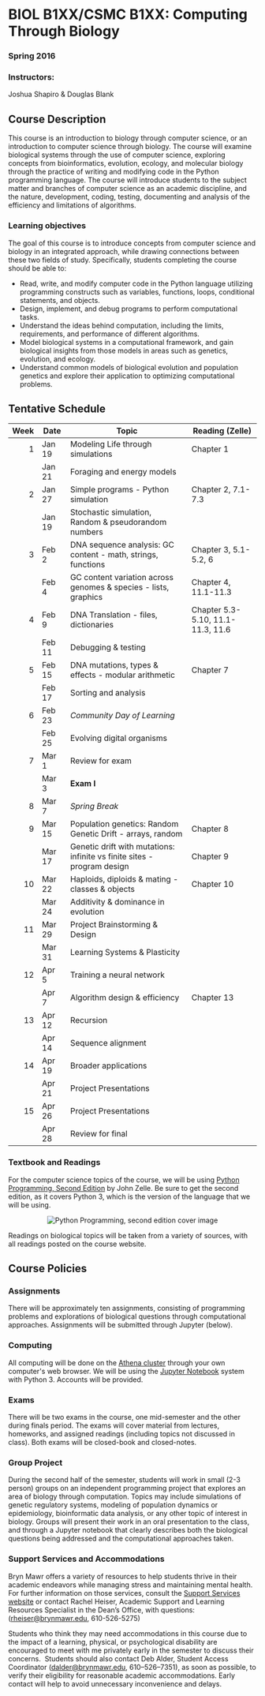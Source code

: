 # BIOL B1XX/CSMC B1XX: Computing Through Biology
### Spring 2016

### Instructors:
Joshua Shapiro & Douglas Blank

## Course Description

This course is an introduction to biology through computer science, or an introduction to computer science through biology. The course will examine biological systems through the use of computer science, exploring concepts from bioinformatics, evolution, ecology, and molecular biology through the practice of writing and modifying code in the Python programming language. The course will introduce students to the subject matter and branches of computer science as an academic discipline, and the nature, development, coding, testing, documenting and analysis of the efficiency and limitations of algorithms.

### Learning objectives
The goal of this course is to introduce concepts from computer science and biology in an integrated approach, while drawing connections between these two fields of study. Specifically, students completing the course should be able to:
 
* Read, write, and modify computer code in the Python language utilizing programming constructs such as variables, functions, loops, conditional statements, and objects. 
* Design, implement, and debug programs to perform computational tasks.
* Understand the ideas behind computation, including the limits, requirements, and performance of different algorithms.
* Model biological systems in a computational framework, and gain biological insights from those models in areas such as genetics, evolution, and ecology.
* Understand common models of biological evolution and population genetics and explore their application to optimizing computational problems.

## Tentative Schedule

 Week | Date   | Topic                          | Reading (Zelle) |
-----:|--------|--------------------------------|------------- |
1     | Jan 19 | Modeling Life through simulations | Chapter 1 |
      | Jan 21 | Foraging and energy models        |  |
2     | Jan 27 | Simple programs - Python simulation  | Chapter 2, 7.1-7.3 |
      | Jan 19 | Stochastic simulation, Random & pseudorandom numbers |  |
3     | Feb 2  | DNA sequence analysis: GC content -  math, strings, functions | Chapter 3, 5.1-5.2, 6 |
      | Feb 4  | GC content variation across genomes & species - lists, graphics | Chapter 4, 11.1-11.3 |
4     | Feb 9  | DNA Translation - files, dictionaries | Chapter 5.3-5.10, 11.1-11.3, 11.6 |
      | Feb 11 | Debugging & testing            |  |
5     | Feb 15 | DNA mutations, types & effects - modular arithmetic | Chapter 7 |
      | Feb 17 | Sorting and analysis           |  |
6     | Feb 23 | *Community Day of Learning*    |  |
      | Feb 25 | Evolving digital organisms     |  |
7     | Mar 1  | Review for exam                |  |
      | Mar 3  | **Exam I**                     |  |
8     | Mar 7  | *Spring Break*                 |  |
9     | Mar 15 | Population genetics: Random Genetic Drift - arrays, random  | Chapter 8 |
      | Mar 17 | Genetic drift with mutations: infinite vs finite sites - program design | Chapter 9 |
10    | Mar 22 | Haploids, diploids & mating - classes & objects | Chapter 10 |
      | Mar 24 | Additivity & dominance in evolution | |
11    | Mar 29 | Project Brainstorming & Design      | |
      | Mar 31 | Learning Systems & Plasticity       | |
12    | Apr 5  | Training a neural network           | |
      | Apr 7  | Algorithm design & efficiency  | Chapter 13 |
13    | Apr 12 | Recursion                      |  |
      | Apr 14 | Sequence alignment             |  | 
14    | Apr 19 | Broader applications           |  |
      | Apr 21 | Project Presentations          |  |
15    | Apr 26 | Project Presentations          |  | 
      | Apr 28 | Review for final               |  |



### Textbook and Readings

For the computer science topics of the course, we will be using [Python Programming, Second Edition](http://mcsp.wartburg.edu/zelle/python/ppics2/index.html) by John Zelle. Be sure to get the second edition, as it covers Python 3, which is the version of the language that we will be using. 

<div style="text-align: center"><img src="http://mcsp.wartburg.edu/zelle/python/ppics2/cover.png" alt= "Python Programming, second edition cover image"></div>

Readings on biological topics will be taken from a variety of sources, with all readings posted on the course website.

## Course Policies

###  Assignments

There will be approximately ten assignments, consisting of programming problems and explorations of biological questions through computational approaches. Assignments will be submitted through Jupyter (below).

### Computing

All computing will be done on the [Athena cluster](https://athena.brynmawr.edu/) through your own computer's web browser. We will be using the [Jupyter Notebook](https://jupyter.org) system with Python 3. Accounts will be provided.

### Exams

There will be two exams in the course, one mid-semester and the other during finals period. The exams will cover material from lectures, homeworks, and assigned readings (including topics not discussed in class). Both exams will be closed-book and closed-notes.

### Group Project

During the second half of the semester, students will work in small (2-3 person) groups on an independent programming project that explores an area of biology through computation. Topics may include  simulations of genetic regulatory systems, modeling of population dynamics or epidemiology, bioinformatic data analysis, or any other topic of interest in biology. Groups will present their work in an oral presentation to the class, and through a Jupyter notebook that clearly describes both the biological questions being addressed and the computational approaches taken.


### Support Services and Accommodations

Bryn Mawr offers a variety of resources to help students thrive in their academic endeavors while managing stress and maintaining mental health. For further information on those services, consult the [Support Services website](http://www.brynmawr.edu/academicsupport/StudentSupportServices.html) or contact Rachel Heiser, Academic Support and Learning Resources Specialist in the Dean’s Office, with questions: ([rheiser@brynmawr.edu](mailto:rheiser@brynmawr.edu), 610-526-5275) 

Students who think they may need accommodations in this course due to the impact of a learning, physical, or psychological disability are encouraged to meet with me privately early in the semester to discuss their concerns.  Students should also contact Deb Alder, Student Access Coordinator ([dalder@brynmawr.edu](mailto:rdalder@brynmawr.edu), 610–526–7351), as soon as possible, to verify their eligibility for reasonable academic accommodations.  Early contact will help to avoid unnecessary inconvenience and delays.
